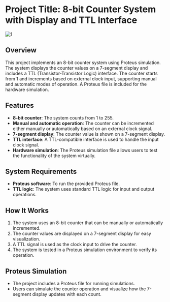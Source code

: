 # Project Title: 8-bit Counter System with Display and TTL Interface
![1](https://github.com/user-attachments/assets/12738279-f1b9-4caf-842b-129aecdf1e03)

## Overview

This project implements an 8-bit counter system using Proteus simulation. The system displays the counter values on a 7-segment display and includes a TTL (Transistor-Transistor Logic) interface. The counter starts from 1 and increments based on external clock input, supporting manual and automatic modes of operation. A Proteus file is included for the hardware simulation.

## Features

- **8-bit counter**: The system counts from 1 to 255.
- **Manual and automatic operation**: The counter can be incremented either manually or automatically based on an external clock signal.
- **7-segment display**: The counter value is shown on a 7-segment display.
- **TTL interface**: A TTL-compatible interface is used to handle the input clock signal.
- **Hardware simulation**: The Proteus simulation file allows users to test the functionality of the system virtually.

## System Requirements

- **Proteus software**: To run the provided Proteus file.
- **TTL logic**: The system uses standard TTL logic for input and output operations.

## How It Works

1. The system uses an 8-bit counter that can be manually or automatically incremented.
2. The counter values are displayed on a 7-segment display for easy visualization.
3. A TTL signal is used as the clock input to drive the counter.
4. The system is tested in a Proteus simulation environment to verify its operation.

## Proteus Simulation

- The project includes a Proteus file for running simulations.
- Users can simulate the counter operation and visualize how the 7-segment display updates with each count.
